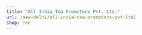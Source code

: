```yaml
---
title: "All India Tea Promotors Pvt. Ltd."
url: /new-delhi/all-india-tea-promotors-pvt-ltd/
shop: Tee
---
```

